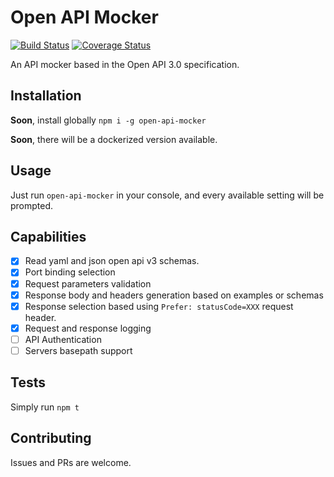 # Open API Mocker

[![Build Status](https://travis-ci.org/jormaechea/open-api-mocker.svg?branch=master)](https://travis-ci.org/jormaechea/open-api-mocker)
[![Coverage Status](https://coveralls.io/repos/github/jormaechea/open-api-mocker/badge.svg?branch=master)](https://coveralls.io/github/jormaechea/open-api-mocker?branch=master)

An API mocker based in the Open API 3.0 specification.

## Installation

**Soon**, install globally `npm i -g open-api-mocker`

**Soon**, there will be a dockerized version available.

## Usage

Just run `open-api-mocker` in your console, and every available setting will be prompted.

## Capabilities

- [x] Read yaml and json open api v3 schemas.
- [x] Port binding selection
- [x] Request parameters validation
- [x] Response body and headers generation based on examples or schemas
- [x] Response selection based using `Prefer: statusCode=XXX` request header.
- [x] Request and response logging
- [ ] API Authentication
- [ ] Servers basepath support

## Tests

Simply run `npm t`

## Contributing

Issues and PRs are welcome.
